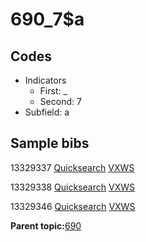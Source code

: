 # 690\_7$a

## Codes

-   Indicators
    -   First: \_
    -   Second: 7
-   Subfield: a

## Sample bibs

13329337 [Quicksearch](https://search.library.yale.edu/catalog/13329337) [VXWS](http://prodorbis.library.yale.edu:7014/vxws/GetHoldingsService?bibId=13329337)

13329338 [Quicksearch](https://search.library.yale.edu/catalog/13329338) [VXWS](http://prodorbis.library.yale.edu:7014/vxws/GetHoldingsService?bibId=13329338)

13329346 [Quicksearch](https://search.library.yale.edu/catalog/13329346) [VXWS](http://prodorbis.library.yale.edu:7014/vxws/GetHoldingsService?bibId=13329346)

**Parent topic:**[690](../../tags/690/690.md)

